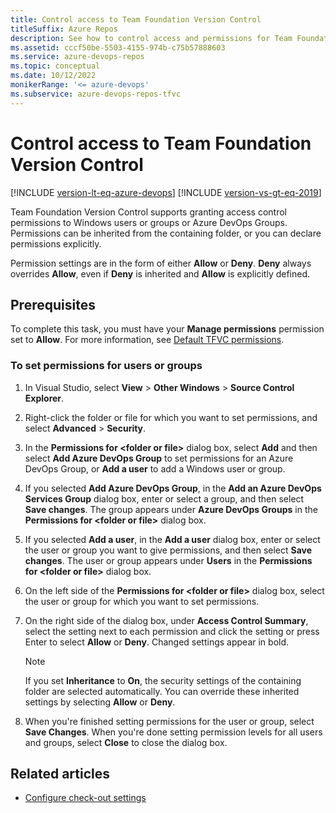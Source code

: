 ```yaml
---
title: Control access to Team Foundation Version Control
titleSuffix: Azure Repos
description: See how to control access and permissions for Team Foundation Version Control.
ms.assetid: cccf50be-5503-4155-974b-c75b57888603
ms.service: azure-devops-repos
ms.topic: conceptual
ms.date: 10/12/2022
monikerRange: '<= azure-devops'
ms.subservice: azure-devops-repos-tfvc
---
```



# Control access to Team Foundation Version Control

[!INCLUDE [version-lt-eq-azure-devops](../../includes/version-lt-eq-azure-devops.md)]
[!INCLUDE [version-vs-gt-eq-2019](../../includes/version-vs-gt-eq-2019.md)]


Team Foundation Version Control supports granting access control permissions to Windows users or groups or Azure DevOps Groups. Permissions can be inherited from the containing folder, or you can declare permissions explicitly.

Permission settings are in the form of either **Allow** or **Deny**. **Deny** always overrides **Allow**, even if **Deny** is inherited and **Allow** is explicitly defined.

## Prerequisites

To complete this task, you must have your **Manage permissions** permission set to **Allow**. For more information, see [Default TFVC permissions](../../organizations/security/default-tfvc-permissions.md).

### To set permissions for users or groups

1. In Visual Studio, select **View** > **Other Windows** > **Source Control Explorer**.

1. Right-click the folder or file for which you want to set permissions, and select **Advanced** > **Security**.

1. In the **Permissions for \<folder or file>** dialog box, select **Add** and then select **Add Azure DevOps Group** to set permissions for an Azure DevOps Group, or **Add a user** to add a Windows user or group.

1. If you selected **Add Azure DevOps Group**, in the **Add an Azure DevOps Services Group** dialog box, enter or select a group, and then select **Save changes**. The group appears under **Azure DevOps Groups** in the **Permissions for \<folder or file>** dialog box.

1. If you selected **Add a user**, in the **Add a user** dialog box, enter or select the user or group you want to give permissions, and then select **Save changes**. The user or group appears under **Users** in the **Permissions for \<folder or file>** dialog box.

1. On the left side of the **Permissions for \<folder or file>** dialog box, select the user or group for which you want to set permissions.

1. On the right side of the dialog box, under **Access Control Summary**, select the setting next to each permission and click the setting or press Enter to select **Allow** or **Deny**. Changed settings appear in bold.

   > [!NOTE]
   > If you set **Inheritance** to **On**, the security settings of the containing folder are selected automatically. You can override these inherited settings by selecting **Allow** or **Deny**.

1. When you're finished setting permissions for the user or group, select **Save Changes**. When you're done setting permission levels for all users and groups, select **Close** to close the dialog box.

## Related articles

- [Configure check-out settings](configure-check-out-settings.md)
